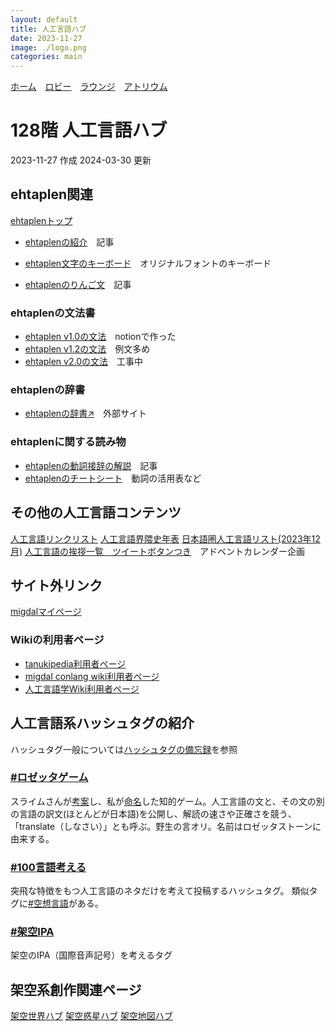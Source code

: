 ```yaml
---
layout: default
title: 人工言語ハブ
date: 2023-11-27
image: ./logo.png
categories: main
---
```

[ホーム](./index)　[ロビー](144)　[ラウンジ](159)　[アトリウム](160)
# 128階 人工言語ハブ
2023-11-27 作成
2024-03-30 更新

## ehtaplen関連
[ehtaplenトップ](177)
- [ehtaplenの紹介](174)　記事

- [ehtaplen文字のキーボード](49.html)　オリジナルフォントのキーボード
- [ehtaplenのりんご文](185)　記事
### ehtaplenの文法書
- [ehtaplen v1.0の文法](9)　notionで作った
- [ehtaplen v1.2の文法](178)　例文多め
- [ehtaplen v2.0の文法](183)　工事中
### ehtaplenの辞書
- [ehtaplenの辞書↗](https://zpdic.ziphil.com/dictionary/91)　外部サイト
### ehtaplenに関する読み物
- [ehtaplenの動詞接辞の解説](173)　記事
- [ehtaplenのチートシート](172)　動詞の活用表など

## その他の人工言語コンテンツ
[人工言語リンクリスト](170)
[人工言語界隈史年表](181)
[日本語圏人工言語リスト(2023年12月)](./conlangList/conlang)
[人工言語の挨拶一覧　ツイートボタンつき](42)　アドベントカレンダー企画

## サイト外リンク

[migdalマイページ](https://migdal.jp/mikanixonable)
### Wikiの利用者ページ
- [tanukipedia利用者ページ](https://tanukipedia.miraheze.org/wiki/%E5%88%A9%E7%94%A8%E8%80%85:Mikanixonable)
- [migdal conlang wiki利用者ページ](https://migdal.miraheze.org/wiki/%E5%88%A9%E7%94%A8%E8%80%85:Mikanixonable)
- [人工言語学Wiki利用者ページ](https://wiki.conlinguistics.jp/%E5%88%A9%E7%94%A8%E8%80%85:Mikanixonable)

## 人工言語系ハッシュタグの紹介
ハッシュタグ一般については[ハッシュタグの備忘録](185)を参照
### [#ロゼッタゲーム](https://twitter.com/search?q=%23%E3%83%AD%E3%82%BC%E3%83%83%E3%82%BF%E3%82%B2%E3%83%BC%E3%83%A0&src=typed_query&f=live)

スライムさんが[考案](https://twitter.com/slaimsan/status/895593226752581633)し、私が[命名](https://twitter.com/Mikanixonable/status/895597357575749632)した知的ゲーム。人工言語の文と、その文の別の言語の訳文(ほとんどが日本語)を公開し、解読の速さや正確さを競う、「translate（しなさい）」とも呼ぶ。野生の言オリ。名前はロゼッタストーンに由来する。

### [#100言語考える](https://twitter.com/search?q=%23100%E8%A8%80%E8%AA%9E%E8%80%83%E3%81%88%E3%82%8B&src=typed_query&f=live)
突飛な特徴をもつ人工言語のネタだけを考えて投稿するハッシュタグ。
類似タグに[#空想言語](https://twitter.com/search?q=%23%E7%A9%BA%E6%83%B3%E8%A8%80%E8%AA%9E&src=typed_query&f=live)がある。

### [#架空IPA](https://twitter.com/search?q=%23%E6%9E%B6%E7%A9%BAIPA&src=typed_query&f=live)
架空のIPA（国際音声記号）を考えるタグ


## 架空系創作関連ページ
[架空世界ハブ](166)
[架空惑星ハブ](136)
[架空地図ハブ](162)



